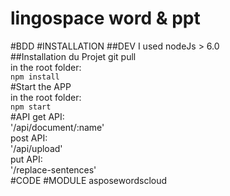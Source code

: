 ﻿# lingospace word & ppt
#BDD
#INSTALLATION
##DEV
I used nodeJs > 6.0    
##Installation du Projet
git pull   
in the root folder:  
`npm install`  
#Start the APP  
in the root folder:  
`npm start`  
#API
get API:   
'/api/document/:name'   
post API:   
'/api/upload'   
put API:   
'/replace-sentences'   
#CODE
#MODULE
asposewordscloud

